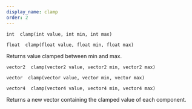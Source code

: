 ```yaml
---
display_name: clamp
order: 2
---
```

`int  clamp(int value, int min, int max)`

`float  clamp(float value, float min, float max)`

Returns value clamped between min and max.

`vector2  clamp(vector2 value, vector2 min, vector2 max)`

`vector  clamp(vector value, vector min, vector max)`

`vector4  clamp(vector4 value, vector4 min, vector4 max)`

Returns a new vector containing the clamped value of each component.
